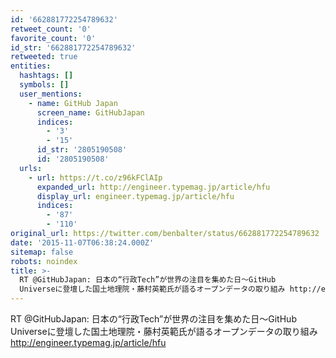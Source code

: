 ```yaml
---
id: '662881772254789632'
retweet_count: '0'
favorite_count: '0'
id_str: '662881772254789632'
retweeted: true
entities:
  hashtags: []
  symbols: []
  user_mentions:
    - name: GitHub Japan
      screen_name: GitHubJapan
      indices:
        - '3'
        - '15'
      id_str: '2805190508'
      id: '2805190508'
  urls:
    - url: https://t.co/z96kFClAIp
      expanded_url: http://engineer.typemag.jp/article/hfu
      display_url: engineer.typemag.jp/article/hfu
      indices:
        - '87'
        - '110'
original_url: https://twitter.com/benbalter/status/662881772254789632
date: '2015-11-07T06:38:24.000Z'
sitemap: false
robots: noindex
title: >-
  RT @GitHubJapan: 日本の“行政Tech”が世界の注目を集めた日～GitHub
  Universeに登壇した国土地理院・藤村英範氏が語るオープンデータの取り組み http://engineer.typemag.jp/article/hfu
---
```


RT @GitHubJapan: 日本の“行政Tech”が世界の注目を集めた日～GitHub Universeに登壇した国土地理院・藤村英範氏が語るオープンデータの取り組み http://engineer.typemag.jp/article/hfu